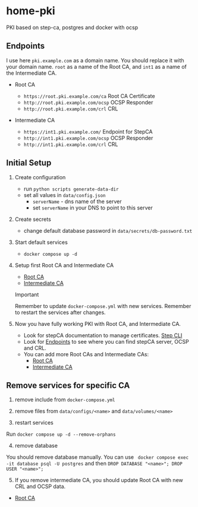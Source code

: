 # home-pki

PKI based on step-ca, postgres and docker with ocsp


## Endpoints
I use here `pki.example.com` as a domain name. You should replace it with your domain name. `root` as a name of the Root CA, and `int1` as a name of the Intermediate CA.

- Root CA
  - `https://root.pki.example.com/ca` Root CA Certificate
  - `http://root.pki.example.com/ocsp` OCSP Responder
  - `http://root.pki.example.com/crl` CRL

- Intermediate CA
  - `https://int1.pki.example.com/` Endpoint for StepCA
  - `http://int1.pki.example.com/ocsp` OCSP Responder
  - `http://int1.pki.example.com/crl` CRL


## Initial Setup

1. Create configuration
    - run `python scripts generate-data-dir`
    - set all values in `data/config.json`
      - `serverName` - dns name of the server
      - set `serverName` in your DNS to point to this server

2. Create secrets
    - change default database password in `data/secrets/db-password.txt`

3. Start default services

    - `docker compose up -d`

4. Setup first Root CA and Intermediate CA
      
    - [Root CA](/docs/root-ca.md#initial-steps) 
    - [Intermediate CA](/docs/intermediate-ca.md#initial-steps)

    > [!IMPORTANT]
    > Remember to update `docker-compose.yml` with new services.
    > Remember to restart the services after changes.

5. Now you have fully working PKI with Root CA, and Intermediate CA.
  
      - Look for stepCA documentation to manage certificates. [Step CLI](https://smallstep.com/docs/step-cli/)
      - Look for [Endpoints](#endpoints) to see where you can find stepCA server, OCSP and CRL.
      - You can add more Root CAs and Intermediate CAs:
        - [Root CA](/docs/root-ca.md#initial-steps)
        - [Intermediate CA](/docs/intermediate-ca.md#initial-steps)


## Remove services for specific CA

1. remove include from `docker-compose.yml`

2. remove files from `data/configs/<name>` and `data/volumes/<name>`

3. restart services

  Run `docker compose up -d --remove-orphans`

4. remove database
  
  You should remove database manually. You can use ` docker compose exec -it database psql -U postgres` and then `DROP DATABASE "<name>"; DROP USER "<name>";`

5. If you remove intermediate CA, you should update Root CA with new CRL and OCSP data.

  - [Root CA](/docs/root-ca.md#update-crl-and-ocsp)
  
  
